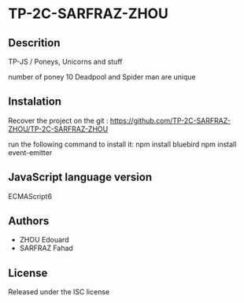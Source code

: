 # TP-2C-SARFRAZ-ZHOU

## Descrition
TP-JS / Poneys, Unicorns and stuff
<p>
number of poney 10
Deadpool and Spider man are unique
<p>

## Instalation 
Recover the project on the git :
https://github.com/TP-2C-SARFRAZ-ZHOU/TP-2C-SARFRAZ-ZHOU

run the following command to install it:
npm install bluebird
npm install event-emitter


## JavaScript language version
ECMAScript6


## Authors
* ZHOU Edouard
* SARFRAZ Fahad


## License
Released under the ISC license
